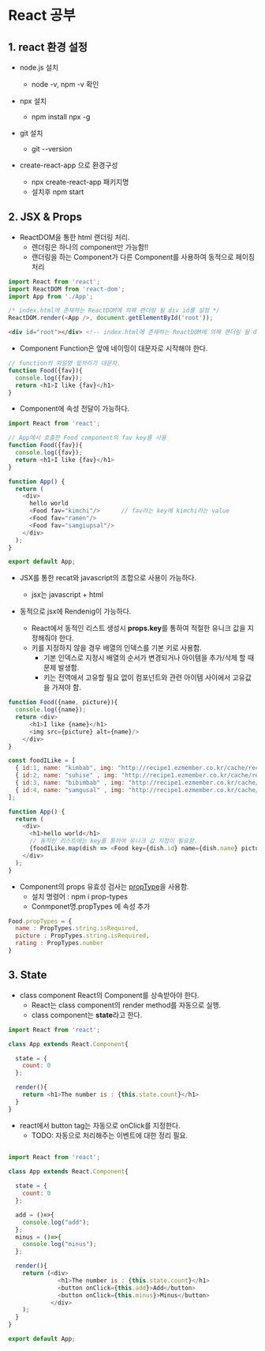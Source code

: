 # React 공부

## 1. react 환경 설정

* node.js 설치
  * node -v, npm -v 확인
* npx 설치
  * npm install npx -g
* git 설치
  * git --version

* create-react-app 으로 환경구성
  * npx create-react-app 패키지명
  * 설치후 npm start

## 2. JSX & Props

* ReactDOM을 통한 html 랜더링 처리.
  * 렌더링은 하나의 component만 가능함!!
  * 랜더링을 하는 Component가 다른 Component를 사용하여 동적으로 페이징 처리

```javaScript
import React from 'react';
import ReactDOM from 'react-dom';
import App from './App';

/* index.html에 존재하는 ReactDOM에 의해 랜더링 될 div id를 설정 */
ReactDOM.render(<App />, document.getElementById('root'));
```

```html
<div id="root"></div> <!-- index.html에 존재하는 ReactDOM에 의해 랜더링 될 div-->
```

* Component Function은 앞에 네이밍이 대문자로 시작해야 한다.

```javaScript
// function의 파일명 앞자리가 대문자.
function Food({fav}){
  console.log({fav});
  return <h1>I like {fav}</h1>
}
```

* Component에 속성 전달이 가능하다.

```javaScript
import React from 'react';

// App에서 호출한 Food component의 fav key를 사용
function Food({fav}){
  console.log({fav});
  return <h1>I like {fav}</h1>
}

function App() {
  return (
    <div>
      hello world
      <Food fav="kimchi"/>      // fav라는 key에 kimchi라는 value
      <Food fav="ramen"/>
      <Food fav="samgiupsal"/>
    </div>
  );
}

export default App;
```

* JSX를 통한 recat와 javascript의 조합으로 사용이 가능하다.
  * jsx는 javascript + html

* 동적으로 jsx에 Rendenig이 가능하다.
  * React에서 동적인 리스트 생성시 **props.key**를 통하여 적절한 유니크 값을 지정해줘야 한다.
  * 키를 지정하지 않을 경우 배열의 인덱스를 기본 키로 사용함.
    * 기본 인덱스로 지정시 배열의 순서가 변경되거나 아이템을 추가/삭제 할 때 문제 발생함.
    * 키는 전역에서 고유할 필요 없이 컴포넌트와 관련 아이템 사이에서 고유값을 가져야 함.

```javaScript
function Food({name, picture}){
  console.log({name});
  return <div>
      <h1>I like {name}</h1>
      <img src={picture} alt={name}/>
    </div>
}

const foodILike = [
  { id:1, name: "kimbab", img: "http://recipe1.ezmember.co.kr/cache/recipe/2016/04/08/1d26c0444e724bca8ed271b24da0057a1.jpg" },
  { id:2, name: "suhise" , img: "http://recipe1.ezmember.co.kr/cache/recipe/2016/04/08/1d26c0444e724bca8ed271b24da0057a1.jpg"},
  { id:3, name: "bibimbab" , img: "http://recipe1.ezmember.co.kr/cache/recipe/2016/04/08/1d26c0444e724bca8ed271b24da0057a1.jpg"},
  { id:4, name: "samgusal" , img: "http://recipe1.ezmember.co.kr/cache/recipe/2016/04/08/1d26c0444e724bca8ed271b24da0057a1.jpg"}
];

function App() {
  return (
    <div>
      <h1>hello world</h1>
      // 동적인 리스트에는 key를 통하여 유니크 값 지정이 필요함.
      {foodILike.map(dish => <Food key={dish.id} name={dish.name} picture={dish.img}/>)} 
    </div>
  );
}
```

* Component의 props 유효성 검사는 [propType](https://reactjs-kr.firebaseapp.com/docs/typechecking-with-proptypes.html)을 사용함.
  * 설치 명령어 : npm i prop-types
  * Conmponet명.propTypes 에 속성 추가

```javaScript
Food.propTypes = {
  name : PropTypes.string.isRequired,
  picture : PropTypes.string.isRequired,
  rating : PropTypes.number
}
```

## 3. State

* class component React의 Component를 상속받아야 한다.
  * React는 class component의 render method를 자동으로 실행.
  * class component는 **state**라고 한다.

```javaScript
import React from 'react';

class App extends React.Component{

  state = {
    count: 0
  };

  render(){
    return <h1>The number is : {this.state.count}</h1>
  }
}
```  

* react에서 button tag는 자동으로 onClick를 지정한다.
  * TODO: 자동으로 처리해주는 이벤트에 대한 정리 필요.

```javaScript

import React from 'react';

class App extends React.Component{
  
  state = {
    count: 0
  };

  add = ()=>{
    console.log("add");
  };
  minus = ()=>{
    console.log("minus");
  };

  render(){
    return (<div>
              <h1>The number is : {this.state.count}</h1>
              <button onClick={this.add}>Add</button>
              <button onClick={this.minus}>Minus</button>
            </div>
    );
  }  
}

export default App;

```